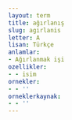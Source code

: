 ```yaml
---
layout: term
title: ağırlanış
slug: agirlanis
letter: A
lisan: Türkçe
anlamlar:
- Ağırlanmak işi
ozellikler:
- - isim
ornekler:
- - ''
orneklerkaynak:
- - ''
---
```

